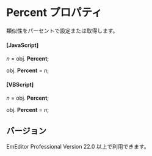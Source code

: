 # Percent プロパティ

類似性をパーセントで設定または取得します。

#### \[JavaScript\]

_n_ = obj. **Percent**;

obj. **Percent** = _n_;

#### \[VBScript\]

_n_ = obj. **Percent**;

obj. **Percent** = _n_;

## バージョン

EmEditor Professional Version 22.0 以上で利用できます。